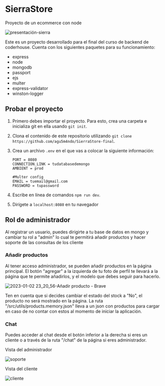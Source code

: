 # SierraStore
Proyecto de un ecommerce con node

![presentación-sierra](https://user-images.githubusercontent.com/75182327/210292162-a8303d7c-bdd5-4374-9700-2cb41144cac3.png)

Este es un proyecto desarrollado para el final del curso de backend de coderhouse. Cuenta con los siguientes paquetes para su funcionamiento: 
- express
- node
- mongodb
- passport 
- ejs
- multer
- express-validator
- winston-logger

## Probar el proyecto
1. Primero debes importar el proyecto. Para esto, crea una carpeta e inicializa git en ella usando `git init`.
2. Clona el contenido de este repositorio utilizando `git clone https://github.com/agu5m4ndo/SierraStore-final`.
3. Crea un archivo `.env` en el que vas a colocar la siguiente información:

    ```#Server config
    PORT = 8080
    CONNECTION_LINK = tudatabasedemongo
    AMBIENT = prod

    #Multer config
    EMAIL = tuemail@gmail.com
    PASSWORD = tupassword 
    
4. Escribe en línea de comandos `npm run dev`.
5. Dirígete a `localhost:8080` en tu navegador


## Rol de administrador
Al registrar un usuario, puedes dirigirte a tu base de datos en mongo y cambiar tu rol a "admin" lo cual te permitirá añadir productos y hacer soporte de las consultas de los cliente

### Añadir productos

Al tener acceso administrador, se pueden añadir productos en la página principal. El botón "agregar" a la izquierda de tu foto de perfil te llevará a la página que te permite añadirlos, y el modelo que debes seguir para hacerlo.

![2023-01-02 23_20_56-Añadir producto - Brave](https://user-images.githubusercontent.com/75182327/210292625-c12828da-d61c-41f7-9178-aaa2c8c6050d.png)

Ten en cuenta que si decides cambiar el estado del stock a "No", el producto no será mostrado en la página.
La ruta "/src/utils/products.memory.json" lleva a un json con productos para cargar en caso de no contar con estos al momento de iniciar la aplicación.

### Chat

Puedes acceder al chat desde el botón inferior a la derecha si eres un cliente o a través de la ruta "/chat" de la página si eres administrador.

Vista del administrador

![soporte](https://user-images.githubusercontent.com/75182327/210293427-ac71e1a1-eae0-4564-b832-35d8f20a5056.png)

Vista del cliente 

![cliente](https://user-images.githubusercontent.com/75182327/210293426-38595eca-0e99-4430-a375-14b117351186.png)



#
